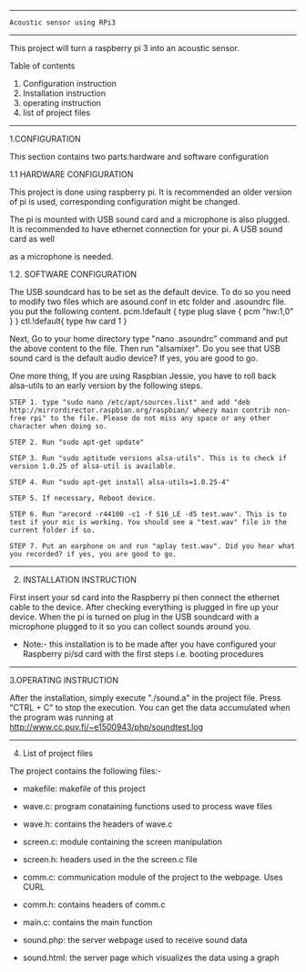 
----------------------------------------
	Acoustic sensor using RPi3
-----------------------------------------


This project will turn a raspberry pi 3 into an acoustic sensor.

Table of contents
 
1. Configuration instruction
2. Installation instruction
3. operating instruction
4. list of project files
------------------------------------------

1.CONFIGURATION

This section contains two parts:hardware and software configuration

1.1 HARDWARE CONFIGURATION

This project is done using raspberry pi. It is recommended an older version of pi is used, corresponding configuration might be changed.

The pi is mounted with USB sound card and a microphone is also plugged. It is recommended to have ethernet connection for your pi. A USB sound card as well

as a microphone is needed.

1.2. SOFTWARE CONFIGURATION

The USB soundcard has to be set as the default device. To do so you need to modify two files which are asound.conf in etc folder and .asoundrc file. you put the following content.
pcm.!default {
	type plug
	slave {
		pcm "hw:1,0"
	}
}
ctl.!default{
	type hw 
	card 1
}

Next, Go to your home directory type "nano .asoundrc" command and put the above content to the file. Then run "alsamixer". Do you see that USB sound card is the default audio device? If yes, you are good to go.

One more thing, If you are using Raspbian Jessie, you have to roll back alsa-utils to an early version by the following steps.

	STEP 1. type "sudo nano /etc/apt/sources.list" and add "deb http://mirrordirector.raspbian.org/raspbian/ wheezy main contrib non-free rpi" to the file. Please do not miss any space or any other character when doing so.

	STEP 2. Run "sudo apt-get update"

	STEP 3. Run "sudo aptitude versions alsa-utils". This is to check if version 1.0.25 of alsa-util is available.

	STEP 4. Run "sudo apt-get install alsa-utils=1.0.25-4"

	STEP 5. If necessary, Reboot device.

	STEP 6. Run "arecord -r44100 -c1 -f S16_LE -d5 test.wav". This is to test if your mic is working. You should see a "test.wav" file in the current folder if so.

	STEP 7. Put an earphone on and run "aplay test.wav". Did you hear what you recorded? if yes, you are good to go.  

----------------------------------

2. INSTALLATION INSTRUCTION

First insert your sd card into the Raspberry pi then connect the ethernet cable to the device. After checking everything is plugged in fire up your device. When the pi is turned on plug in the USB soundcard with a microphone plugged to it so you can collect sounds around you. 

- Note:- this installation is to be made after you have configured your Raspberry pi/sd card with the first steps i.e. booting procedures 
----------------------------

3.OPERATING INSTRUCTION

After the installation, simply execute "./sound.a" in the project file. Press "CTRL + C" to stop the execution. You can get the data accumulated when the 
program was running at http://www.cc.puv.fi/~e1500943/php/soundtest.log

-----------------------------

4. List of project files

The project contains the following files:-

- makefile: makefile of this project

- wave.c: program conataining functions used to process wave files

- wave.h: contains the headers of wave.c

- screen.c: module containing the screen manipulation

- screen.h: headers used in the the screen.c file

- comm.c: communication module of the project to the webpage. Uses CURL

- comm.h: contains headers of comm.c

- main.c: contains the main function

- sound.php: the server webpage used to receive sound data 

- sound.html: the server page which visualizes the data using a graph 
